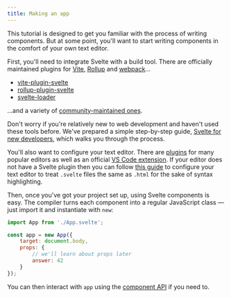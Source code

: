 ```yaml
---
title: Making an app
---
```


This tutorial is designed to get you familiar with the process of writing components. But at some point, you'll want to start writing components in the comfort of your own text editor.

First, you'll need to integrate Svelte with a build tool. There are officially maintained plugins for [Vite](https://vitejs.dev/), [Rollup](https://rollupjs.org) and [webpack](https://webpack.js.org/)...

* [vite-plugin-svelte](https://github.com/sveltejs/vite-plugin-svelte)
* [rollup-plugin-svelte](https://github.com/sveltejs/rollup-plugin-svelte)
* [svelte-loader](https://github.com/sveltejs/svelte-loader)

...and a variety of [community-maintained ones](https://sveltesociety.dev/tools).

Don't worry if you're relatively new to web development and haven't used these tools before. We've prepared a simple step-by-step guide, [Svelte for new developers](blog/svelte-for-new-developers), which walks you through the process.

You'll also want to configure your text editor. There are [plugins](https://sveltesociety.dev/tools#editor-support) for many popular editors as well as an official [VS Code extension](https://marketplace.visualstudio.com/items?itemName=svelte.svelte-vscode). If your editor does not have a Svelte plugin then you can follow [this guide](blog/setting-up-your-editor) to configure your text editor to treat `.svelte` files the same as `.html` for the sake of syntax highlighting.

Then, once you've got your project set up, using Svelte components is easy. The compiler turns each component into a regular JavaScript class — just import it and instantiate with `new`:

```js
import App from './App.svelte';

const app = new App({
	target: document.body,
	props: {
		// we'll learn about props later
		answer: 42
	}
});
```

You can then interact with `app` using the [component API](docs#Client-side_component_API) if you need to.
